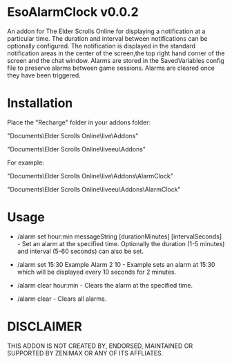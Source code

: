 # EsoAlarmClock v0.0.2
An addon for The Elder Scrolls Online for displaying a notification at a particular time. The duration and interval between notifications can be optionally configured.
The notification is displayed in the standard notification areas in the center of the screen,the top right hand corner of the screen and the chat window.
Alarms are stored in the SavedVariables config file to preserve alarms between game sessions. Alarms are cleared once they have been triggered.

Installation
=============

Place the "Recharge" folder in your addons folder:

"Documents\Elder Scrolls Online\live\Addons"

"Documents\Elder Scrolls Online\liveeu\Addons"

For example:

"Documents\Elder Scrolls Online\live\Addons\AlarmClock"

"Documents\Elder Scrolls Online\liveeu\Addons\AlarmClock"

Usage
=============

* /alarm set hour:min messageString [durationMinutes] [intervalSeconds] - Set an alarm at the specified time. Optionally the duration (1-5 minutes) and interval (5-60 seconds) can also be set.
* /alarm set 15:30 Example Alarm 2 10 - Example sets an alarm at 15:30 which will be displayed every 10 seconds for 2 minutes.

* /alarm clear hour:min - Clears the alarm at the specified time.
* /alarm clear - Clears all alarms.

DISCLAIMER
=============
THIS ADDON IS NOT CREATED BY, ENDORSED, MAINTAINED OR SUPPORTED BY ZENIMAX OR ANY OF ITS AFFLIATES.